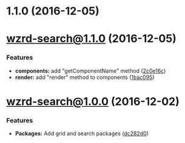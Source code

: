 <a name="1.1.0"></a>
# 1.1.0 (2016-12-05)



<a name="wzrd-search@1.1.0"></a>
# wzrd-search@1.1.0 (2016-12-05)


### Features

* **components:** add "getComponentName" method ([2c0e16c](https://github.com/wizardzloy/try-monorepo/commit/2c0e16c))
* **render:** add "render" method to components ([1bac095](https://github.com/wizardzloy/try-monorepo/commit/1bac095))



<a name="wzrd-search@1.0.0"></a>
# wzrd-search@1.0.0 (2016-12-02)


### Features

* **Packages:** Add grid and search packages ([dc282d0](https://github.com/wizardzloy/try-monorepo/commit/dc282d0))



